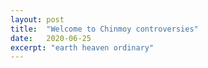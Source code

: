 ```yaml
---
layout: post
title:  "Welcome to Chinmoy controversies"
date:   2020-06-25
excerpt: "earth heaven ordinary"
---
```

